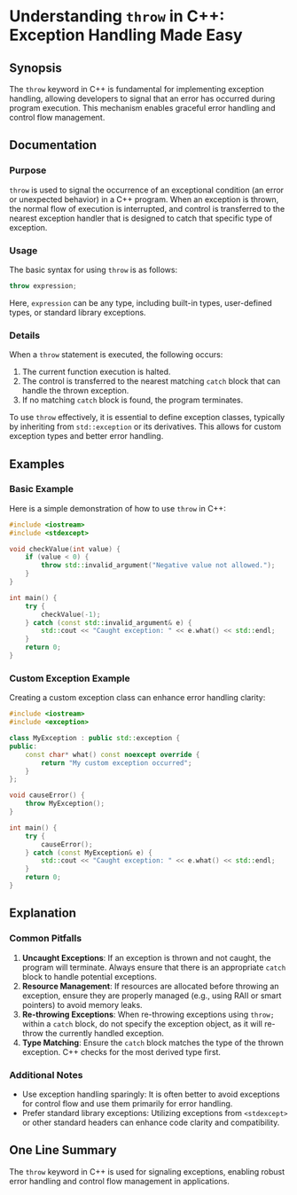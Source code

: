<!--
Meta Description: # Understanding `throw` in C++: Exception Handling Made Easy ## Synopsis The `throw` keyword in C++ is fundamental for implementing exception handling...
Meta Keywords: exception, throw, exceptions, handling, catch
-->

# Understanding `throw` in C++: Exception Handling Made Easy

## Synopsis
The `throw` keyword in C++ is fundamental for implementing exception handling, allowing developers to signal that an error has occurred during program execution. This mechanism enables graceful error handling and control flow management.

## Documentation

### Purpose
`throw` is used to signal the occurrence of an exceptional condition (an error or unexpected behavior) in a C++ program. When an exception is thrown, the normal flow of execution is interrupted, and control is transferred to the nearest exception handler that is designed to catch that specific type of exception.

### Usage
The basic syntax for using `throw` is as follows:

```cpp
throw expression;
```

Here, `expression` can be any type, including built-in types, user-defined types, or standard library exceptions. 

### Details
When a `throw` statement is executed, the following occurs:
1. The current function execution is halted.
2. The control is transferred to the nearest matching `catch` block that can handle the thrown exception.
3. If no matching `catch` block is found, the program terminates.

To use `throw` effectively, it is essential to define exception classes, typically by inheriting from `std::exception` or its derivatives. This allows for custom exception types and better error handling.

## Examples

### Basic Example
Here is a simple demonstration of how to use `throw` in C++:

```cpp
#include <iostream>
#include <stdexcept>

void checkValue(int value) {
    if (value < 0) {
        throw std::invalid_argument("Negative value not allowed.");
    }
}

int main() {
    try {
        checkValue(-1);
    } catch (const std::invalid_argument& e) {
        std::cout << "Caught exception: " << e.what() << std::endl;
    }
    return 0;
}
```

### Custom Exception Example
Creating a custom exception class can enhance error handling clarity:

```cpp
#include <iostream>
#include <exception>

class MyException : public std::exception {
public:
    const char* what() const noexcept override {
        return "My custom exception occurred";
    }
};

void causeError() {
    throw MyException();
}

int main() {
    try {
        causeError();
    } catch (const MyException& e) {
        std::cout << "Caught exception: " << e.what() << std::endl;
    }
    return 0;
}
```

## Explanation

### Common Pitfalls
1. **Uncaught Exceptions**: If an exception is thrown and not caught, the program will terminate. Always ensure that there is an appropriate `catch` block to handle potential exceptions.
2. **Resource Management**: If resources are allocated before throwing an exception, ensure they are properly managed (e.g., using RAII or smart pointers) to avoid memory leaks.
3. **Re-throwing Exceptions**: When re-throwing exceptions using `throw;` within a `catch` block, do not specify the exception object, as it will re-throw the currently handled exception.
4. **Type Matching**: Ensure the `catch` block matches the type of the thrown exception. C++ checks for the most derived type first.

### Additional Notes
- Use exception handling sparingly: It is often better to avoid exceptions for control flow and use them primarily for error handling.
- Prefer standard library exceptions: Utilizing exceptions from `<stdexcept>` or other standard headers can enhance code clarity and compatibility.

## One Line Summary
The `throw` keyword in C++ is used for signaling exceptions, enabling robust error handling and control flow management in applications.